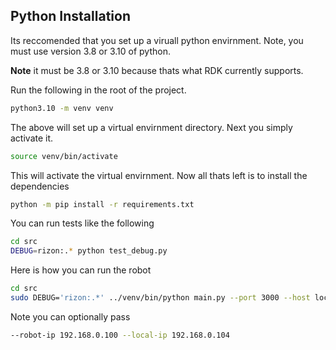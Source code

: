 ## Python Installation

Its reccomended that you set up a viruall python envirnment. Note, you must use version 3.8 or 3.10 of python.

**Note** it must be 3.8 or 3.10 because thats what RDK currently supports.

Run the following in the root of the project.

```bash
python3.10 -m venv venv
```

The above will set up a virtual envirnment directory. Next you simply activate it.

```bash
source venv/bin/activate
```

This will activate the virtual envirnment. Now all thats left is to install the dependencies

```bash
python -m pip install -r requirements.txt
```

You can run tests like the following

```bash
cd src
DEBUG=rizon:.* python test_debug.py
```

Here is how you can run the robot

```bash
cd src
sudo DEBUG='rizon:.*' ../venv/bin/python main.py --port 3000 --host localhost
```

Note you can optionally pass

```bash
--robot-ip 192.168.0.100 --local-ip 192.168.0.104
```
